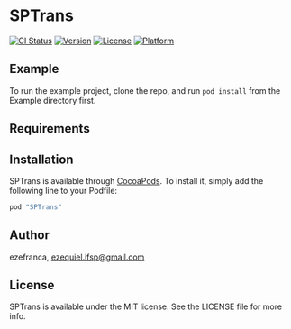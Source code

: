 # SPTrans

[![CI Status](http://img.shields.io/travis/ezefranca/SPTrans.svg?style=flat)](https://travis-ci.org/ezefranca/SPTrans)
[![Version](https://img.shields.io/cocoapods/v/SPTrans.svg?style=flat)](http://cocoapods.org/pods/SPTrans)
[![License](https://img.shields.io/cocoapods/l/SPTrans.svg?style=flat)](http://cocoapods.org/pods/SPTrans)
[![Platform](https://img.shields.io/cocoapods/p/SPTrans.svg?style=flat)](http://cocoapods.org/pods/SPTrans)

## Example

To run the example project, clone the repo, and run `pod install` from the Example directory first.

## Requirements

## Installation

SPTrans is available through [CocoaPods](http://cocoapods.org). To install
it, simply add the following line to your Podfile:

```ruby
pod "SPTrans"
```

## Author

ezefranca, ezequiel.ifsp@gmail.com

## License

SPTrans is available under the MIT license. See the LICENSE file for more info.
